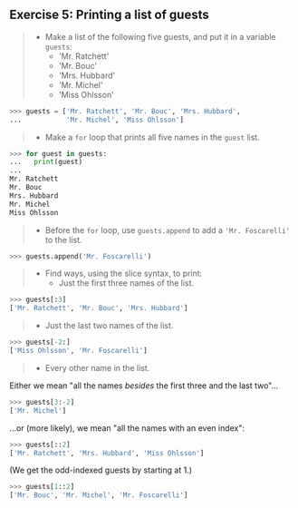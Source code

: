 ## Exercise 5: Printing a list of guests

> * Make a list of the following five guests, and put it in a variable `guests`:
>     * 'Mr. Ratchett'
>     * 'Mr. Bouc'
>     * 'Mrs. Hubbard'
>     * 'Mr. Michel'
>     * 'Miss Ohlsson'

```python
>>> guests = ['Mr. Ratchett', 'Mr. Bouc', 'Mrs. Hubbard',
...           'Mr. Michel', 'Miss Ohlsson']
```

> * Make a `for` loop that prints all five names in the `guest` list.

```python
>>> for guest in guests:
...   print(guest)
... 
Mr. Ratchett
Mr. Bouc
Mrs. Hubbard
Mr. Michel
Miss Ohlsson
```

> * Before the `for` loop, use `guests.append` to add a `'Mr. Foscarelli'` to the
>   list.

```python
>>> guests.append('Mr. Foscarelli')
```

> * Find ways, using the slice syntax, to print:
>     * Just the first three names of the list.

```python
>>> guests[:3]
['Mr. Ratchett', 'Mr. Bouc', 'Mrs. Hubbard']
```

> * Just the last two names of the list.

```python
>>> guests[-2:]
['Miss Ohlsson', 'Mr. Foscarelli']
```

> * Every other name in the list.

Either we mean "all the names _besides_ the first three and the last two"...

```python
>>> guests[3:-2]
['Mr. Michel']
```

...or (more likely), we mean "all the names with an even index":

```python
>>> guests[::2]
['Mr. Ratchett', 'Mrs. Hubbard', 'Miss Ohlsson']
```

(We get the odd-indexed guests by starting at 1.)

```python
>>> guests[1::2]
['Mr. Bouc', 'Mr. Michel', 'Mr. Foscarelli']
```
